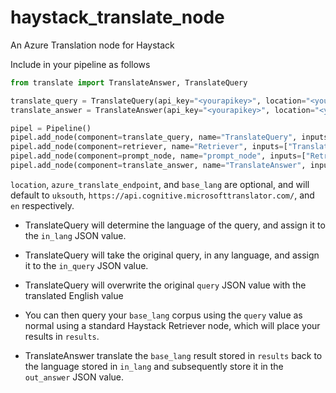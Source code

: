 # haystack_translate_node
An Azure Translation node for Haystack

Include in your pipeline as follows

```python
from translate import TranslateAnswer, TranslateQuery

translate_query = TranslateQuery(api_key="<yourapikey>", location="<yourazureregion>", azure_translate_endpoint="<yourazureendpoint>", base_lang="en")
translate_answer = TranslateAnswer(api_key="<yourapikey>", location="<yourazureregion>", azure_translate_endpoint="<yourazureendpoint>", base_lang="en")

pipel = Pipeline()
pipel.add_node(component=translate_query, name="TranslateQuery", inputs=["Query"])
pipel.add_node(component=retriever, name="Retriever", inputs=["TranslateQuery"])
pipel.add_node(component=prompt_node, name="prompt_node", inputs=["Retriever"])
pipel.add_node(component=translate_answer, name="TranslateAnswer", inputs=["prompt_node"])
```

`location`, `azure_translate_endpoint`, and `base_lang` are optional, and will default to `uksouth`, `https://api.cognitive.microsofttranslator.com/`, and `en` respectively.

 - TranslateQuery will determine the language of the query, and assign it to the `in_lang` JSON value.
 - TranslateQuery will take the original query, in any language, and assign it to the `in_query` JSON value.
 - TranslateQuery will overwrite the original `query` JSON value with the translated English value

 - You can then query your `base_lang` corpus using the `query` value as normal using a standard Haystack Retriever node, which will place your results in `results`.

 - TranslateAnswer translate the `base_lang` result stored in `results` back to the language stored in `in_lang` and subsequently store it in the `out_answer` JSON value.
